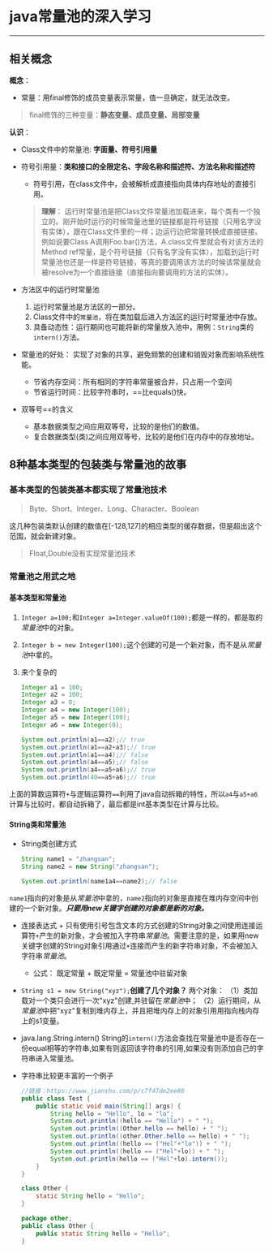 # java常量池的深入学习

----------

## 相关概念

**概念**：
* 常量：用final修饰的成员变量表示常量，值一旦确定，就无法改变。
> final修饰的三种变量：**静态变量、成员变量、局部变量** 

**认识**：
* Class文件中的常量池: **字面量、符号引用量**

* 符号引用量：**类和接口的全限定名、字段名称和描述符、方法名称和描述符**
	* 符号引用，在class文件中，会被解析成直接指向具体内存地址的直接引用。
	
	> **理解**： 运行时常量池是把Class文件常量池加载进来，每个类有一个独立的。刚开始时运行的时候常量池里的链接都是符号链接（只用名字没有实体），跟在Class文件里的一样；边运行边把常量转换成直接链接。例如说要Class A调用Foo.bar()方法，A.class文件里就会有对该方法的Method ref常量，是个符号链接（只有名字没有实体），加载到运行时常量池也还是一样是符号链接，等真的要调用该方法的时候该常量就会被resolve为一个直接链接（直接指向要调用的方法的实体）。


* 方法区中的运行时常量池
  1. 运行时常量池是方法区的一部分。
  2. Class文件中的`常量池`，将在类加载后进入方法区的运行时常量池中存放。
  3. 具备动态性：运行期间也可能将新的常量放入池中，用例：`String`类的`intern()`方法。


* 常量池的好处：
  实现了对象的共享，避免频繁的创建和销毁对象而影响系统性能。
	* 节省内存空间：所有相同的字符串常量被合并，只占用一个空间
	* 节省运行时间：比较字符串时，==比equals()快。


* 双等号==的含义
  * 基本数据类型之间应用双等号，比较的是他们的数值。
  * 复合数据类型(类)之间应用双等号，比较的是他们在内存中的存放地址。


## 8种基本类型的包装类与常量池的故事

### 基本类型的包装类基本都实现了常量池技术
> Byte、Short、Integer、Long、Character、Boolean

这几种包装类默认创建的数值在[-128,127]的相应类型的缓存数据，但是超出这个范围，就会新建对象。

> Float,Double没有实现常量池技术

### 常量池之用武之地

#### 基本类型和常量池

1. `Integer a=100;`和`Integer a=Integer.valueOf(100);`都是一样的，都是取的*常量池*中的对象。

2. `Integer b = new Integer(100);`这个创建的可是一个新对象，而不是从*常量池*中拿的。

3. 来个复杂的

	```java
	Integer a1 = 100;
	Integer a2 = 100;
	Integer a3 = 0;
	Integer a4 = new Integer(100);
	Integer a5 = new Integer(100);
	Integer a6 = new Integer(0);
	
	System.out.println(a1==a2);// true
	System.out.println(a1==a2+a3);// true
	System.out.println(a1==a4);// false
	System.out.println(a4==a5);// false
	System.out.println(a4==a5+a6);// true
	System.out.println(40==a5+a6);// true
	```
上面的算数运算符`+`与逻辑运算符`==`利用了java自动拆箱的特性，所以`a4`与`a5+a6`计算与比较时，都自动拆箱了，最后都是int基本类型在计算与比较。

#### String类和常量池
* String类创建方式

	```java
	String name1 = "zhangsan";
	String name2 = new String("zhangsan");
	
	System.out.println(name1a4==name2);// false
	```
`name1`指向的对象是从*常量池*中拿的，`name2`指向的对象是直接在堆内存空间中创建的一个新对象。***只要用new关键字创建的对象都是新的对象。***

* 连接表达式 +
只有使用引号包含文本的方式创建的String对象之间使用连接运算符`+`产生的新对象，才会被加入字符串*常量池*。需要注意的是，如果用new关键字创建的String对象引用通过`+`连接而产生的新字符串对象，不会被加入字符串*常量池*。

	* 公式： 既定常量 + 既定常量 = 常量池中驻留对象 

* `String s1 = new String("xyz");`**创建了几个对象？** 
两个对象：
（1）类加载对一个类只会进行一次"xyz"创建,并驻留在*常量池*中；
（2）运行期间，从*常量池*中把"xyz"复制到堆内存上，并且把堆内存上的对象引用用指向栈内存上的s1变量。

* java.lang.String.intern()
String的`intern()`方法会查找在常量池中是否存在一份equal相等的字符串,如果有则返回该字符串的引用,如果没有则添加自己的字符串进入常量池。

* 字符串比较更丰富的一个例子

	```java
	//链接：https://www.jianshu.com/p/c7f47de2ee80
	public class Test { 
		public static void main(String[] args) { 
			String hello = "Hello", lo = "lo"; 
			System.out.println((hello == "Hello") + " ");
			System.out.println((Other.hello == hello) + " ");
			System.out.println((other.Other.hello == hello) + " "); 
			System.out.println((hello == ("Hel"+"lo")) + " ");
			System.out.println((hello == ("Hel"+lo)) + " ");
			System.out.println(hello == ("Hel"+lo).intern()); 
		} 
	}
	
	class Other { 
		static String hello = "Hello"; 
	}
	
	package other;
	public class Other { 
		public static String hello = "Hello"; 
	}
	```